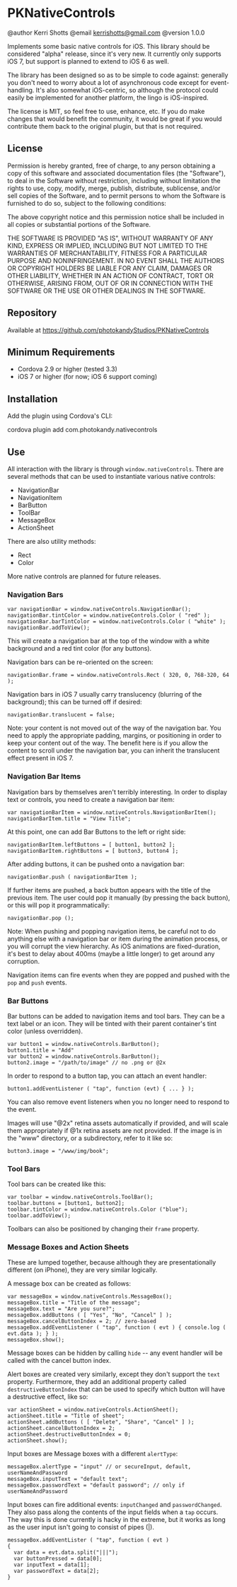 # PKNativeControls

@author Kerri Shotts
@email kerrishotts@gmail.com
@version 1.0.0

Implements some basic native controls for iOS. This library should be
considered "alpha" release, since it's very new. It currently only supports iOS 7, but
support is planned to extend to iOS 6 as well.

The library has been designed so as to be simple to code against: generally you don't
need to worry about a lot of asynchronous code except for event-handling. It's also
somewhat iOS-centric, so although the protocol could easily be implemented for another
platform, the lingo is iOS-inspired.

The license is MIT, so feel free to use, enhance, etc. If you do make changes that would
benefit the community, it would be great if you would contribute them back to the original
plugin, but that is not required.

## License

Permission is hereby granted, free of charge, to any person obtaining a copy of this
software and associated documentation files (the "Software"), to deal in the Software
without restriction, including without limitation the rights to use, copy, modify,
merge, publish, distribute, sublicense, and/or sell copies of the Software, and to
permit persons to whom the Software is furnished to do so, subject to the following
conditions:

The above copyright notice and this permission notice shall be included in all copies
or substantial portions of the Software.

THE SOFTWARE IS PROVIDED "AS IS", WITHOUT WARRANTY OF ANY KIND, EXPRESS OR IMPLIED,
INCLUDING BUT NOT LIMITED TO THE WARRANTIES OF MERCHANTABILITY, FITNESS FOR A PARTICULAR
PURPOSE AND NONINFRINGEMENT. IN NO EVENT SHALL THE AUTHORS OR COPYRIGHT HOLDERS BE
LIABLE FOR ANY CLAIM, DAMAGES OR OTHER LIABILITY, WHETHER IN AN ACTION OF CONTRACT, TORT
OR OTHERWISE, ARISING FROM, OUT OF OR IN CONNECTION WITH THE SOFTWARE OR THE USE OR
OTHER DEALINGS IN THE SOFTWARE.

## Repository

Available at https://github.com/photokandyStudios/PKNativeControls

## Minimum Requirements

* Cordova 2.9 or higher (tested 3.3)
* iOS 7 or higher (for now; iOS 6 support coming)

## Installation

Add the plugin using Cordova's CLI:

cordova plugin add com.photokandy.nativecontrols

## Use

All interaction with the library is through `window.nativeControls`. There are several 
methods that can be used to instantiate various native controls:

* NavigationBar
* NavigationItem
* BarButton
* ToolBar
* MessageBox
* ActionSheet

There are also utility methods:

* Rect
* Color

More native controls are planned for future releases.

### Navigation Bars

```
var navigationBar = window.nativeControls.NavigationBar();
navigationBar.tintColor = window.nativeControls.Color ( "red" );
navigationBar.barTintColor = window.nativeControls.Color ( "white" );
navigationBar.addToView();
```

This will create a navigation bar at the top of the window with a white background and a
red tint color (for any buttons).

Navigation bars can be re-oriented on the screen:

```
navigationBar.frame = window.nativeControls.Rect ( 320, 0, 768-320, 64 );
```

Navigation bars in iOS 7 usually carry translucency (blurring of the background); this can be 
turned off if desired:

```
navigationBar.translucent = false;
```

Note: your content is not moved out of the way of the navigation bar. You need to apply
the appropriate padding, margins, or positioning in order to keep your content out of the
way. The benefit here is if you allow the content to scroll under the navigation bar, you
can inherit the translucent effect present in iOS 7.

### Navigation Bar Items

Navigation bars by themselves aren't terribly interesting. In order to display text or
controls, you need to create a navigation bar item:

```
var navigationBarItem = window.nativeControls.NavigationBarItem();
navigationBarItem.title = "View Title";
```

At this point, one can add Bar Buttons to the left or right side:

```
navigationBarItem.leftButtons = [ button1, button2 ];
navigationBarItem.rightButtons = [ button3, button4 ];
```

After adding buttons, it can be pushed onto a navigation bar:

```
navigationBar.push ( navigationBarItem );
```

If further items are pushed, a back button appears with the title of the previous item. The
user could pop it manually (by pressing the back button), or this will pop it programmatically:

```
navigationBar.pop ();
```

Note: When pushing and popping navigation items, be careful not to do anything else with a navigation bar or item
during the animation process, or you will corrupt the view hierarchy. As iOS animations are fixed-duration, it's best
to delay about 400ms (maybe a little longer) to get around any corruption.

Navigation items can fire events when they are popped and pushed with the `pop` and `push` events.

### Bar Buttons

Bar buttons can be added to navigation items and tool bars. They can be a text label or
an icon. They will be tinted with their parent container's tint color (unless overridden).

```
var button1 = window.nativeControls.BarButton();
button1.title = "Add"
var button2 = window.nativeControls.BarButton();
button2.image = "/path/to/image" // no .png or @2x
```

In order to respond to a button tap, you can attach an event handler:

```
button1.addEventListener ( "tap", function (evt) { ... } );
```

You can also remove event listeners when you no longer need to respond to the event.

Images will use "@2x" retina assets automatically if provided, and will scale them appropriately
if @1x retina assets are not provided. If the image is in the "www" directory, or a subdirectory,
refer to it like so:

```
button3.image = "/www/img/book";
```

### Tool Bars

Tool bars can be created like this:

```
var toolbar = window.nativeControls.ToolBar();
toolbar.buttons = [button1, button2];
toolbar.tintColor = window.nativeControls.Color ("blue");
toolbar.addToView();
```

Toolbars can also be positioned by changing their `frame` property.

### Message Boxes and Action Sheets

These are lumped together, because although they are presentationally different (on iPhone),
they are very similar logically.

A message box can be created as follows:

```
var messageBox = window.nativeControls.MessageBox();
messageBox.title = "Title of the message";
messageBox.text = "Are you sure?";
messageBox.addButtons ( [ "Yes", "No", "Cancel" ] );
messageBox.cancelButtonIndex = 2; // zero-based
messageBox.addEventListener ( "tap", function ( evt ) { console.log ( evt.data ); } );
messageBox.show();
```

Message boxes can be hidden by calling `hide` -- any event handler will be called with the
cancel button index.

Alert boxes are created very similarly, except they don't support the `text` property. 
Furthermore, they add an additional property called `destructiveButtonIndex` that can
be used to specify which button will have a destructive effect, like so:

```
var actionSheet = window.nativeControls.ActionSheet();
actionSheet.title = "Title of sheet";
actionSheet.addButtons ( [ "Delete", "Share", "Cancel" ] );
actionSheet.cancelButtonIndex = 2;
actionSheet.destructiveButtonIndex = 0;
actionSheet.show();
```

Input boxes are Message boxes with a different `alertType`:

```
messageBox.alertType = "input" // or secureInput, default, userNameAndPassword
messageBox.inputText = "default text";
messageBox.passwordText = "default password"; // only if userNameAndPassword
```

Input boxes can fire additional events: `inputChanged` and `passwordChanged`. They also pass along the contents
of the input fields when a `tap` occurs. The way this is done currently is hacky in the extreme, but it works as
long as the user input isn't going to consist of pipes (|).

```
messageBox.addEventLister ( "tap", function ( evt )
{
  var data = evt.data.split("|||");
  var buttonPressed = data[0];
  var inputText = data[1];
  var passwordText = data[2];
}
```



